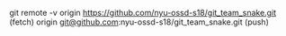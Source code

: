 git remote -v
origin	https://github.com/nyu-ossd-s18/git_team_snake.git (fetch)
origin	git@github.com:nyu-ossd-s18/git_team_snake.git (push)
